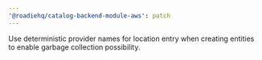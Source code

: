 ```yaml
---
'@roadiehq/catalog-backend-module-aws': patch
---
```


Use deterministic provider names for location entry when creating entities to enable garbage collection possibility.

